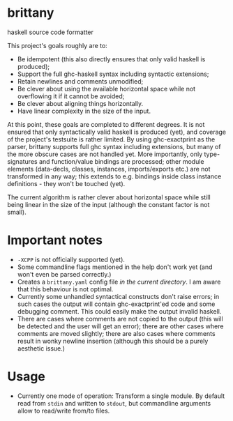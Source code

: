 # brittany
haskell source code formatter

This project's goals roughly are to:

- Be idempotent (this also directly ensures that only valid haskell is
  produced);
- Support the full ghc-haskell syntax including syntactic extensions;
- Retain newlines and comments unmodified;
- Be clever about using the available horizontal space while not overflowing
  it if it cannot be avoided;
- Be clever about aligning things horizontally.
- Have linear complexity in the size of the input.

At this point, these goals are completed to different degrees. It is not
ensured that only syntactically valid haskell is produced (yet), and coverage
of the project's testsuite is rather limited. By using ghc-exactprint as the
parser, brittany supports full ghc syntax including extensions, but many of the
more obscure cases are not handled yet. More importantly, only type-signatures
and function/value bindings are processed; other module elements (data-decls,
classes, instances, imports/exports etc.) are not
transformed in any way; this extends to e.g. bindings inside class instance
definitions - they won't be touched (yet).

The current algorithm is rather clever about horizontal space while still being
linear in the size of the input (although the constant factor is not small).

# Important notes

- `-XCPP` is not officially supported (yet).
- Some commandline flags mentioned in the help don't work yet (and won't even
  be parsed correctly.)
- Creates a `brittany.yaml` config file _in the current directory_. I am aware
  that this behaviour is not optimal.
- Currently some unhandled syntactical constructs don't raise errors; in such
  cases the output will contain ghc-exactprint'ed code and some debugging
  comment. This could easily make the output invalid haskell.
- There are cases where comments are not copied to the output (this will
  be detected and the user will get an error); there are other cases where
  comments are moved slightly; there are also cases where comments result in
  wonky newline insertion (although this should be a purely aesthetic issue.)

# Usage

- Currently one mode of operation: Transform a single module. By default read
  from `stdin` and written to `stdout`, but commandline arguments allow to
  read/write from/to files.

